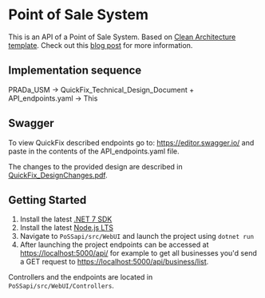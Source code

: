 # Point of Sale System

This is an API of a Point of Sale System.
Based on [Clean Architecture template](https://github.com/jasontaylordev/CleanArchitecture).
Check out this [blog post](https://jasontaylor.dev/clean-architecture-getting-started/) for more information.

## Implementation sequence

PRADa_USM → QuickFix_Technical_Design_Document + API_endpoints.yaml → This

## Swagger

To view QuickFix described endpoints go to: <https://editor.swagger.io/> and paste in the contents of the API_endpoints.yaml file.

The changes to the provided design are described in [QuickFix_DesignChanges.pdf](QuickFix_DesignChanges.pdf).

## Getting Started

1. Install the latest [.NET 7 SDK](https://dotnet.microsoft.com/download/dotnet/7.0)
2. Install the latest [Node.js LTS](https://nodejs.org/en/)
3. Navigate to `PoSSapi/src/WebUI` and launch the project using `dotnet run`
4. After launching the project endpoints can be accessed at <https://localhost:5000/api/> for example to get all businesses you'd send a GET request to <https://localhost:5000/api/business/list>.

Controllers and the endpoints are located in `PoSSapi/src/WebUI/Controllers`.
